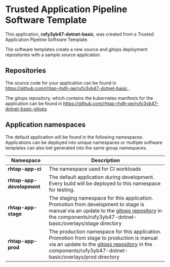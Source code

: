 # Trusted Application Pipeline Software Template

This application, **rufy3yb47-dotnet-basic**, was created from a Trusted Application Pipeline Software Template.

The software templates create a new source and gitops deployment repositories with a sample source application. 

## Repositories

The source code for your application can be found in [https://github.com/rhtap-rhdh-qe/rufy3yb47-dotnet-basic ](https://github.com/rhtap-rhdh-qe/rufy3yb47-dotnet-basic ).
 
The gitops repository, which contains the kubernetes manifests for the application can be found in 
[https://github.com/rhtap-rhdh-qe/rufy3yb47-dotnet-basic-gitops ](https://github.com/rhtap-rhdh-qe/rufy3yb47-dotnet-basic-gitops ) 

## Application namespaces 

The default application will be found in the following namespaces. Applications can be deployed into unique namespaces or multiple software templates can also bet generated into the same group namespaces.  

|  Namespace   |  Description   |  
| -------- | -------- |
| **rhtap-app-ci** | The namespace used for CI workloads |
| **rhtap-app-development** | The default application during development. Every build will be deployed to this namespace for testing. |
| **rhtap-app-stage** | The staging namespace for this application. Promotion from development to stage is manual via an update to the [gitops repository](https://github.com/rhtap-rhdh-qe/rufy3yb47-dotnet-basic-gitops ) in the components/rufy3yb47-dotnet-basic/overlays/stage directory |
| **rhtap-app-prod** | The production namespace for this application. Promotion from stage to production is manual via an update to the [gitops repository](https://github.com/rhtap-rhdh-qe/rufy3yb47-dotnet-basic-gitops ) in the components/rufy3yb47-dotnet-basic/overlays/prod directory |